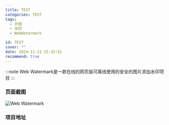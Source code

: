 ```yaml
---
title: TEST
categories: TEST
tags:
  - 开源
  - 水印
  - WebWatermark

id: TEST
cover: ""
date: 2024-11-21 15:32:51
recommend: true
---
```


:::note
Web Watermark是一款在线的网页版可离线使用的安全的图片添加水印项目
:::

### 页面截图

![Web Watermark](https://i0.wp.com/uxiaohan.github.io/v2/2024/11/1732174890.webp)

### 项目地址
